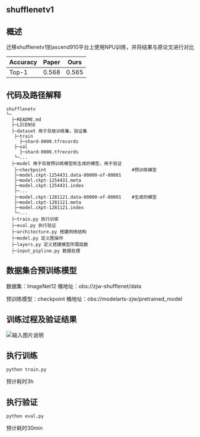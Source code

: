 ## shufflenetv1

## 概述

迁移shufflenetv1到ascend910平台上使用NPU训练，并将结果与原论文进行对比

| Accuracy | Paper | Ours  |
|----------|-------|-------|
| Top-1    | 0.568 | 0.565 |

## 代码及路径解释

```
shufflenetv
└─
  ├─README.md
  ├─LICENSE  
  ├─dataset 用于存放训练集，验证集
   ├─train
     ├─shard-0000.tfrecords
   ├─val
     ├─shard-0000.tfrecords
   └─...
  ├─model 用于存放预训练模型和生成的模型，用于验证
   ├─checkpoint                                #预训练模型
   ├─model.ckpt-1254431.data-00000-of-00001
   ├─model.ckpt-1254431.meta
   ├─model.ckpt-1254431.index
   ├─...
   ├─model.ckpt-1281121.data-00000-of-00001    #生成的模型
   ├─model.ckpt-1281121.meta
   ├─model.ckpt-1281121.index
   └─...
  ├─train.py 执行训练
  ├─eval.py 执行验证
  ├─architecture.py 搭建网络结构
  ├─model.py 定义图操作
  ├─layers.py 定义搭建模型所需函数
  ├─input_pipline.py 数据处理
```
## 数据集合预训练模型

数据集：ImageNet12 桶地址：obs://zjw-shufflenet/data

预训练模型：checkpoint 桶地址：obs://modelarts-zjw/pretrained_model


## 训练过程及验证结果
![输入图片说明](https://images.gitee.com/uploads/images/2021/0111/171048_48ebe3c1_8511959.png "屏幕截图.png")

## 执行训练

```
python train.py

```
预计耗时3h

## 执行验证

```
python eval.py
```
预计耗时30min